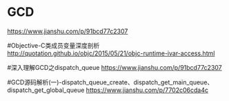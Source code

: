 # GCD
https://www.jianshu.com/p/91bcd77c2307

#Objective-C类成员变量深度剖析
http://quotation.github.io/objc/2015/05/21/objc-runtime-ivar-access.html

#深入理解GCD之dispatch_queue
https://www.jianshu.com/p/91bcd77c2307

#GCD源码解析(一)-dispatch_queue_create、dispatch_get_main_queue、dispatch_get_global_queue
https://www.jianshu.com/p/7702c06cda4c